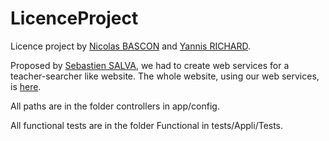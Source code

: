 LicenceProject
==============

Licence project by [Nicolas BASCON](https://github.com/nicobascon) and [Yannis RICHARD](https://github.com/yannisrichard).

Proposed by [Sebastien SALVA](http://sebastien.salva.free.fr/), we had to create web services for a teacher-searcher like website. The whole website, using our web services, is [here](https://github.com/mickaelstorm2703/site_chercheur_licence).

All paths are in the folder controllers in app/config.

All functional tests are in the folder Functional in tests/Appli/Tests.

